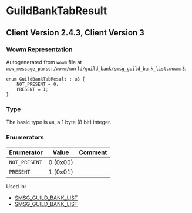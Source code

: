 # GuildBankTabResult

## Client Version 2.4.3, Client Version 3

### Wowm Representation

Autogenerated from `wowm` file at [`wow_message_parser/wowm/world/guild_bank/smsg_guild_bank_list.wowm:8`](https://github.com/gtker/wow_messages/tree/main/wow_message_parser/wowm/world/guild_bank/smsg_guild_bank_list.wowm#L8).

```rust,ignore
enum GuildBankTabResult : u8 {
    NOT_PRESENT = 0;
    PRESENT = 1;
}
```
### Type
The basic type is `u8`, a 1 byte (8 bit) integer.
### Enumerators
| Enumerator | Value  | Comment |
| --------- | -------- | ------- |
| `NOT_PRESENT` | 0 (0x00) |  |
| `PRESENT` | 1 (0x01) |  |

Used in:
* [SMSG_GUILD_BANK_LIST](smsg_guild_bank_list.md)
* [SMSG_GUILD_BANK_LIST](smsg_guild_bank_list.md)

